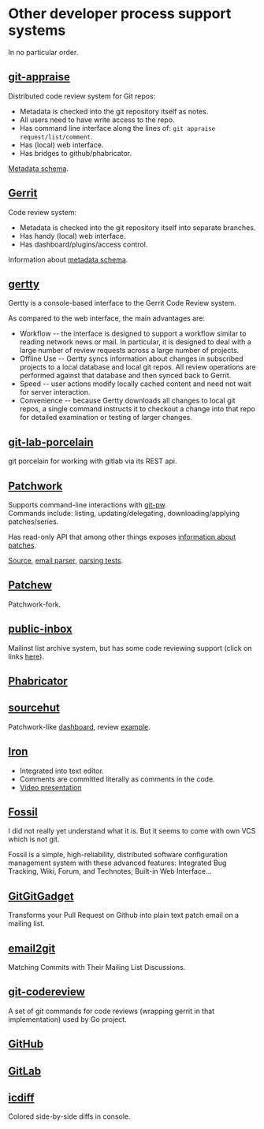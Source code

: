 # Other developer process support systems

In no particular order.

## [git-appraise](https://github.com/google/git-appraise)

Distributed code review system for Git repos:

* Metadata is checked into the git repository itself as notes.
* All users need to have write access to the repo.
* Has command line interface along the lines of: `git appraise request/list/comment`.
* Has (local) web interface.
* Has bridges to github/phabricator.

[Metadata schema](https://github.com/google/git-appraise/tree/master/schema).

## [Gerrit](https://www.gerritcodereview.com)

Code review system:

* Metadata is checked into the git repository itself into separate branches.
* Has handy (local) web interface.
* Has dashboard/plugins/access control.

Information about [metadata schema](https://lore.kernel.org/workflows/87sgn0zr09.fsf@iris.silentflame.com/T/#m3db87b43cf5e581ba4d3a7fd5f1fbff5aea3546a).

## [gertty](https://opendev.org/ttygroup/gertty)

Gertty is a console-based interface to the Gerrit Code Review system.

As compared to the web interface, the main advantages are:

* Workflow -- the interface is designed to support a workflow similar to reading network news or mail. In particular, it is designed to deal with a large number of review requests across a large number of projects.
* Offline Use -- Gertty syncs information about changes in subscribed projects to a local database and local git repos. All review operations are performed against that database and then synced back to Gerrit.
* Speed -- user actions modify locally cached content and need not wait for server interaction.
* Convenience -- because Gertty downloads all changes to local git repos, a single command instructs it to checkout a change into that repo for detailed examination or testing of larger changes.

## [git-lab-porcelain](https://gitlab.com/nhorman/git-lab-porcelain)

git porcelain for working with gitlab via its REST api.

## [Patchwork](https://patchwork.ozlabs.org/project/netdev/list/)

Supports command-line interactions with [git-pw](https://patchwork.readthedocs.io/projects/git-pw/en/latest/usage/).\
Commands include: listing, updating/delegating, downloading/applying patches/series. 

Has read-only API that among other things exposes [information about patches](https://patchwork.ozlabs.org/api/patches/?order=-id).

[Source](https://github.com/getpatchwork/patchwork), [email parser](https://github.com/getpatchwork/patchwork/blob/master/patchwork/parser.py), [parsing tests](https://github.com/getpatchwork/patchwork/tree/master/patchwork/tests/mail).

## [Patchew](https://patchew.org/QEMU/)

Patchwork-fork.

## [public-inbox](https://public-inbox.org/README)

Mailinst list archive system, but has some code reviewing support
(click on links [here](https://public-inbox.org/git/20160711210243.GA1604@whir/)). 

## [Phabricator](https://www.phacility.com/phabricator/)

## [sourcehut](https://sourcehut.org/)

Patchwork-like [dashboard](https://lists.sr.ht/~sircmpwn/sr.ht-dev),
review [example](https://lists.sr.ht/~sircmpwn/ctools/patches/8134).

## [Iron](https://blog.janestreet.com/putting-the-i-back-in-ide-towards-a-github-explorer/)

* Integrated into text editor.
* Comments are committed literally as comments in the code.
* [Video presentation](https://blog.janestreet.com/jane-street-tech-talk-how-jane-street-does-code-review/)

## [Fossil](https://www.fossil-scm.org/home/doc/trunk/www/index.wiki)

I did not really yet understand what it is. But it seems to come with own VCS which is not git.

Fossil is a simple, high-reliability, distributed software configuration management system with these advanced features: 
Integrated Bug Tracking, Wiki, Forum, and Technotes; Built-in Web Interface...

## [GitGitGadget](https://gitgitgadget.github.io/)

Transforms your Pull Request on Github into plain text patch email on a mailing list.

## [email2git](https://github.com/alexcourouble/email2git)

Matching Commits with Their Mailing List Discussions.

## [git-codereview](https://godoc.org/golang.org/x/review/git-codereview)

A set of git commands for code reviews (wrapping gerrit in that implementation) used by Go project.

## [GitHub](https://github.com/)

## [GitLab](https://about.gitlab.com/)

## [icdiff](https://www.jefftk.com/icdiff)

Colored side-by-side diffs in console.
